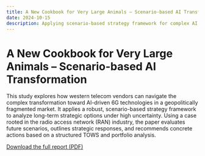 ```yaml
---
title: A New Cookbook for Very Large Animals – Scenario-based AI Transformation
date: 2024-10-15
description: Applying scenario-based strategy framework for complex AI transformation.
---
```


# A New Cookbook for Very Large Animals – Scenario-based AI Transformation

This study explores how western telecom vendors can navigate the complex transformation toward AI-driven 6G technologies in a geopolitically fragmented market. It applies a robust, scenario-based strategy framework to analyze long-term strategic options under high uncertainty. Using a case rooted in the radio access network (RAN) industry, the paper evaluates future scenarios, outlines strategic responses, and recommends concrete actions based on a structured TOWS and portfolio analysis.

[Download the full report (PDF)](/assets/Cookbook02.pdf)
